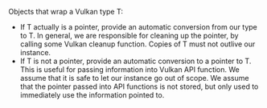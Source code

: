 Objects that wrap a Vulkan type T:
- If T actually is a pointer, provide an automatic conversion from our type to T. In general,
  we are responsible for cleaning up the pointer, by calling some Vulkan cleanup function. Copies
  of T must not outlive our instance.
- If T is not a pointer, provide an automatic conversion to a pointer to T. This is useful for
  passing information into Vulkan API function. We assume that it is safe to let our instance go
  out of scope. We assume that the pointer passed into API functions is not stored, but only
  used to immediately use the information pointed to.
